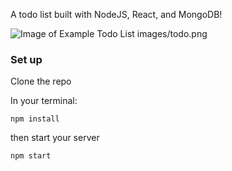 A todo list built with NodeJS, React, and MongoDB!

![Image of Example Todo List](https://github.com/gracewingo/node-todoList/blob/master/images/todo.png)
images/todo.png

### Set up

Clone the repo 
 
In your terminal:

```npm install```

then start your server

```npm start```
